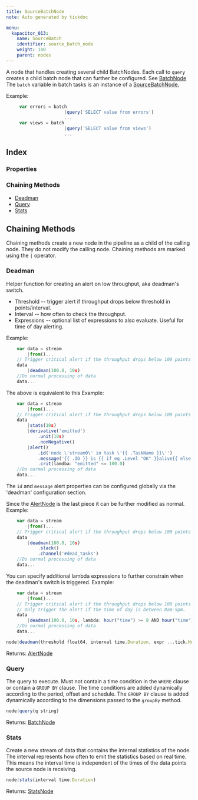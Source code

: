 ```yaml
---
title: SourceBatchNode
note: Auto generated by tickdoc

menu:
  kapacitor_013:
    name: SourceBatch
    identifier: source_batch_node
    weight: 140
    parent: nodes
---
```


A node that handles creating several child BatchNodes. 
Each call to `query` creates a child batch node that 
can further be configured. See [BatchNode](/kapacitor/v0.13/nodes/batch_node/) 
The `batch` variable in batch tasks is an instance of 
a [SourceBatchNode.](/kapacitor/v0.13/nodes/source_batch_node/) 

Example: 


```javascript
     var errors = batch
                      |query('SELECT value from errors')
                      ...
     var views = batch
                      |query('SELECT value from views')
                      ...
```



Index
-----

### Properties


### Chaining Methods

-	[Deadman](/kapacitor/v0.13/nodes/source_batch_node/#deadman)
-	[Query](/kapacitor/v0.13/nodes/source_batch_node/#query)
-	[Stats](/kapacitor/v0.13/nodes/source_batch_node/#stats)

Chaining Methods
----------------

Chaining methods create a new node in the pipeline as a child of the calling node.
They do not modify the calling node.
Chaining methods are marked using the `|` operator.


### Deadman

Helper function for creating an alert on low throughput, aka deadman&#39;s switch. 

- Threshold -- trigger alert if throughput drops below threshold in points/interval. 
- Interval -- how often to check the throughput. 
- Expressions -- optional list of expressions to also evaluate. Useful for time of day alerting. 

Example: 


```javascript
    var data = stream
        |from()...
    // Trigger critical alert if the throughput drops below 100 points per 10s and checked every 10s.
    data
        |deadman(100.0, 10s)
    //Do normal processing of data
    data...
```

The above is equivalent to this 
Example: 


```javascript
    var data = stream
        |from()...
    // Trigger critical alert if the throughput drops below 100 points per 10s and checked every 10s.
    data
        |stats(10s)
        |derivative('emitted')
            .unit(10s)
            .nonNegative()
        |alert()
            .id('node \'stream0\' in task \'{{ .TaskName }}\'')
            .message('{{ .ID }} is {{ if eq .Level "OK" }}alive{{ else }}dead{{ end }}: {{ index .Fields "emitted" | printf "%0.3f" }} points/10s.')
            .crit(lamdba: "emitted" <= 100.0)
    //Do normal processing of data
    data...
```

The `id` and `message` alert properties can be configured globally via the &#39;deadman&#39; configuration section. 

Since the [AlertNode](/kapacitor/v0.13/nodes/alert_node/) is the last piece it can be further modified as normal. 
Example: 


```javascript
    var data = stream
        |from()...
    // Trigger critical alert if the throughput drops below 100 points per 1s and checked every 10s.
    data
        |deadman(100.0, 10s)
            .slack()
            .channel('#dead_tasks')
    //Do normal processing of data
    data...
```

You can specify additional lambda expressions to further constrain when the deadman&#39;s switch is triggered. 
Example: 


```javascript
    var data = stream
        |from()...
    // Trigger critical alert if the throughput drops below 100 points per 10s and checked every 10s.
    // Only trigger the alert if the time of day is between 8am-5pm.
    data
        |deadman(100.0, 10s, lambda: hour("time") >= 8 AND hour("time") <= 17)
    //Do normal processing of data
    data...
```



```javascript
node|deadman(threshold float64, interval time.Duration, expr ...tick.Node)
```

Returns: [AlertNode](/kapacitor/v0.13/nodes/alert_node/)


### Query

The query to execute. Must not contain a time condition 
in the `WHERE` clause or contain a `GROUP BY` clause. 
The time conditions are added dynamically according to the period, offset and schedule. 
The `GROUP BY` clause is added dynamically according to the dimensions 
passed to the `groupBy` method. 


```javascript
node|query(q string)
```

Returns: [BatchNode](/kapacitor/v0.13/nodes/batch_node/)


### Stats

Create a new stream of data that contains the internal statistics of the node. 
The interval represents how often to emit the statistics based on real time. 
This means the interval time is independent of the times of the data points the source node is receiving. 


```javascript
node|stats(interval time.Duration)
```

Returns: [StatsNode](/kapacitor/v0.13/nodes/stats_node/)

